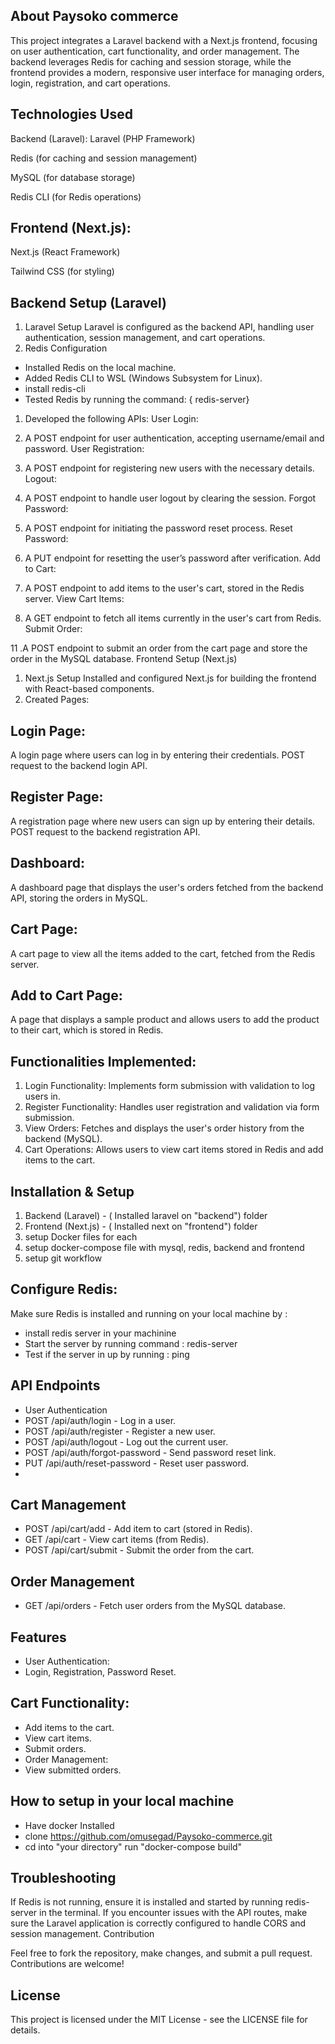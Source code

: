 ## About Paysoko commerce

This project integrates a Laravel backend with a Next.js frontend, focusing on user authentication, cart functionality, and order management. The backend leverages Redis for caching and session storage, while the frontend provides a modern, responsive user interface for managing orders, login, registration, and cart operations.

## Technologies Used
Backend (Laravel):
Laravel (PHP Framework)

Redis (for caching and session management)

MySQL (for database storage)

Redis CLI (for Redis operations)

## Frontend (Next.js):

Next.js (React Framework)

Tailwind CSS (for styling)


## Backend Setup (Laravel)
1. Laravel Setup
Laravel is configured as the backend API, handling user authentication, session management, and cart operations.
1. Redis Configuration
- Installed Redis on the local machine.
- Added Redis CLI to WSL (Windows Subsystem for Linux).
- install redis-cli 
- Tested Redis by running the command: { redis-server}

1. Developed the following APIs:
User Login:

1. A POST endpoint for user authentication, accepting username/email and password.
User Registration:

1. A POST endpoint for registering new users with the necessary details.
Logout:

1. A POST endpoint to handle user logout by clearing the session.
Forgot Password:

1. A POST endpoint for initiating the password reset process.
Reset Password:

1. A PUT endpoint for resetting the user’s password after verification.
Add to Cart:

1. A POST endpoint to add items to the user's cart, stored in the Redis server.
View Cart Items:

1.  A GET endpoint to fetch all items currently in the user's cart from Redis.
Submit Order:

11 .A POST endpoint to submit an order from the cart page and store the order in the MySQL database.
Frontend Setup (Next.js)
1. Next.js Setup
Installed and configured Next.js for building the frontend with React-based components.
2. Created Pages:

## Login Page:

A login page where users can log in by entering their credentials.
POST request to the backend login API.


## Register Page:

A registration page where new users can sign up by entering their details.
POST request to the backend registration API.

## Dashboard:

A dashboard page that displays the user's orders fetched from the backend API, storing the orders in MySQL.
## Cart Page:

A cart page to view all the items added to the cart, fetched from the Redis server.

## Add to Cart Page:
A page that displays a sample product and allows users to add the product to their cart, which is stored in Redis.
## Functionalities Implemented:

1. Login Functionality:
Implements form submission with validation to log users in.
2. Register Functionality:
Handles user registration and validation via form submission.
3. View Orders:
Fetches and displays the user's order history from the backend (MySQL).
4. Cart Operations:
Allows users to view cart items stored in Redis and add items to the cart.

## Installation & Setup
1. Backend (Laravel) - ( Installed laravel on "backend") folder
2. Frontend (Next.js) - ( Installed next on "frontend") folder
3. setup Docker files for each
4. setup docker-compose file with mysql, redis, backend and frontend
5. setup git workflow 

## Configure Redis:
Make sure Redis is installed and running on your local machine by :

- install redis server in your machinine
- Start the server by running command : redis-server
- Test if the server in up  by running : ping


## API Endpoints
- User Authentication
- POST /api/auth/login - Log in a user.
- POST /api/auth/register - Register a new user.
- POST /api/auth/logout - Log out the current user.
- POST /api/auth/forgot-password - Send password reset link.
- PUT /api/auth/reset-password - Reset user password.
- 
## Cart Management
- POST /api/cart/add - Add item to cart (stored in Redis).
- GET /api/cart - View cart items (from Redis).
- POST /api/cart/submit - Submit the order from the cart.

## Order Management
- GET /api/orders - Fetch user orders from the MySQL database.

## Features
- User Authentication:
- Login, Registration, Password Reset.

## Cart Functionality:
- Add items to the cart.
- View cart items.
- Submit orders.
- Order Management:
- View submitted orders.

## How to setup in your local machine
- Have docker Installed
- clone https://github.com/omusegad/Paysoko-commerce.git
- cd into "your directory" run "docker-compose build"

## Troubleshooting
If Redis is not running, ensure it is installed and started by running redis-server in the terminal.
If you encounter issues with the API routes, make sure the Laravel application is correctly configured to handle CORS and session management.
Contribution

Feel free to fork the repository, make changes, and submit a pull request. Contributions are welcome!

## License
This project is licensed under the MIT License - see the LICENSE file for details.